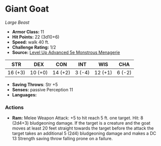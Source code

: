 # Giant Goat

*Large* *Beast*

- **Armor Class:** 11
- **Hit Points:** 22 (3d10+6)
- **Speed:** walk 40 ft.
- **Challenge Rating:** 1/2
- **Source:** [Level Up Advanced 5e Monstrous Menagerie](https://www.levelup5e.com)

| STR | DEX | CON | INT | WIS | CHA |
| --- | --- | --- | --- | --- | --- |
| 16 (+3) | 10 (+0) | 14 (+2) | 3 (-4) | 12 (+1) | 6 (-2) |

- **Saving Throws**: Str +5
- **Senses:** passive Perception 11
- **Languages:** 
### Actions
- **Ram:** Melee Weapon Attack: +5 to hit  reach 5 ft.  one target. Hit: 8 (2d4+3) bludgeoning damage. If the target is a creature and the goat moves at least 20 feet straight towards the target before the attack  the target takes an additional 5 (2d4) bludgeoning damage and makes a DC 13 Strength saving throw  falling prone on a failure.
